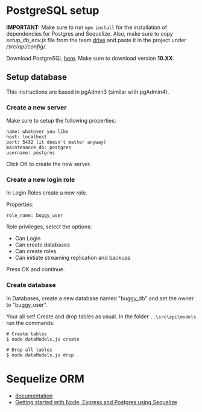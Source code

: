 # PostgreSQL setup
**IMPORTANT:** Make sure to run ```npm install``` for the installation of dependencies for Postgres and Sequelize. Also, make sure to copy *setup_db_env.js* file from the team [drive](https://drive.google.com/drive/u/1/folders/15LJI6dl-cDeiw7PLj_JIWC2deAn-djXg) and paste it in the project under */src/api/config/*.

Download PostgreSQL [here](https://www.enterprisedb.com/downloads/postgres-postgresql-downloads). Make sure to download version **10.XX**.

## Setup database 
This instructions are based in pgAdmin3 (similar with pgAdmin4).

### Create a new server
Make sure to setup the following properties: 

```
name: whatever you like
host: localhost
port: 5432 (it doesn't matter anyway)
maintenance_db: postgres
username: postgres
```

Click OK to create the new server.

### Create a new login role
In Login Roles create a new role.

Properties:
```
role_name: buggy_user
```

Role privileges, select the options: 
* Can Login
* Can create databases
* Can create roles
* Can initiate streaming replication and backups 

Press OK and continue.

### Create database
In Databases, create a new database named "buggy_db" and set the owner to "buggy_user".

Your all set! Create and drop tables as usual. In the folder `..\src\api\models` run the commands: 
```
# Create tables
$ node dataModels.js create

# Drop all tables
$ node dataModels.js drop
```

# Sequelize ORM
* [documentation](https://sequelize.org/v5/)
* [Getting started with Node, Express and Postgres using Sequelize](https://scotch.io/tutorials/getting-started-with-node-express-and-postgres-using-sequelize)
